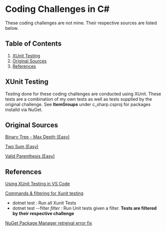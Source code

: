 # Coding Challenges in C#
These coding challenges are not mine.  Their respective sources are listed below. 

## Table of Contents
1. [XUnit Testing](#tests)
1. [Original Sources](#orig)
1. [References](#ref)

## <a name="tests"></a> XUnit Testing
Testing done for these coding challenges are conducted using XUnit.
These tests are a combination of my own tests as well as tests supplied by the original challenge.
See **ItemGroups** under c_sharp.csproj for packages installd via NuGet.

## <a name="orig"></a> Original Sources

[Binary Tree - Max Depth (Easy)](https://leetcode.com/problems/maximum-depth-of-binary-tree/description/)

[Two Sum (Easy)](https://leetcode.com/problems/two-sum/) 

[Valid Parenthesis (Easy)](https://leetcode.com/problems/valid-parentheses/description/)


## <a name="refs"></a> References 

[Using XUnit Testing in VS Code](https://www.youtube.com/watch?v=HQmbAdjuB88)

[Commands & filtering for Xunit testing](https://learn.microsoft.com/en-us/dotnet/core/testing/selective-unit-tests?pivots=xunit)
- dotnet test : Run all Xunit Tests
- dotnet test --filter _filter_ : Run Unit tests given a filter. **Tests are filtered by their respective challenge**

[NuGet Package Manager retreival error fix](https://stackoverflow.com/questions/58108809/versioning-information-could-not-be-retrieved-from-the-nuget-package-repository)



